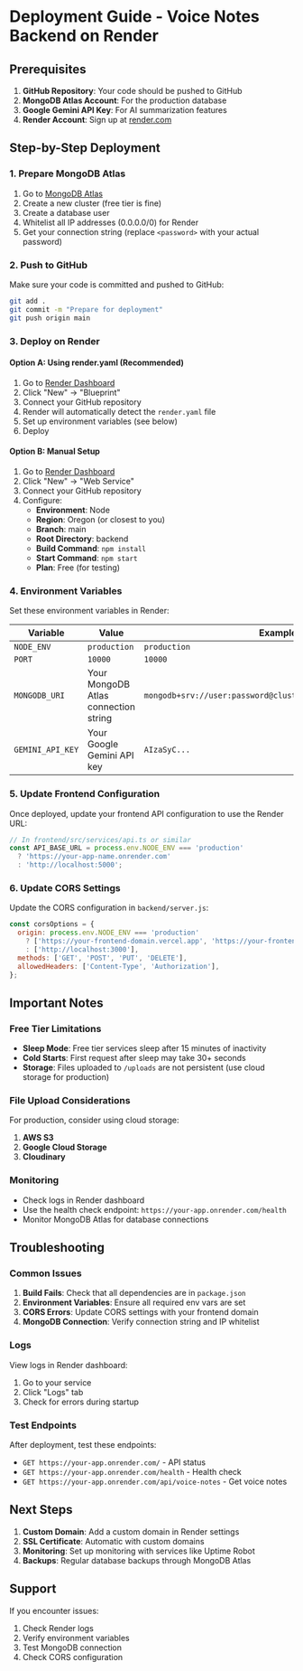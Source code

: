 # Deployment Guide - Voice Notes Backend on Render

## Prerequisites

1. **GitHub Repository**: Your code should be pushed to GitHub
2. **MongoDB Atlas Account**: For the production database
3. **Google Gemini API Key**: For AI summarization features
4. **Render Account**: Sign up at [render.com](https://render.com)

## Step-by-Step Deployment

### 1. Prepare MongoDB Atlas

1. Go to [MongoDB Atlas](https://cloud.mongodb.com/)
2. Create a new cluster (free tier is fine)
3. Create a database user
4. Whitelist all IP addresses (0.0.0.0/0) for Render
5. Get your connection string (replace `<password>` with your actual password)

### 2. Push to GitHub

Make sure your code is committed and pushed to GitHub:

```bash
git add .
git commit -m "Prepare for deployment"
git push origin main
```

### 3. Deploy on Render

#### Option A: Using render.yaml (Recommended)

1. Go to [Render Dashboard](https://dashboard.render.com/)
2. Click "New" → "Blueprint"
3. Connect your GitHub repository
4. Render will automatically detect the `render.yaml` file
5. Set up environment variables (see below)
6. Deploy

#### Option B: Manual Setup

1. Go to [Render Dashboard](https://dashboard.render.com/)
2. Click "New" → "Web Service"
3. Connect your GitHub repository
4. Configure:
   - **Environment**: Node
   - **Region**: Oregon (or closest to you)
   - **Branch**: main
   - **Root Directory**: backend
   - **Build Command**: `npm install`
   - **Start Command**: `npm start`
   - **Plan**: Free (for testing)

### 4. Environment Variables

Set these environment variables in Render:

| Variable | Value | Example |
|----------|-------|---------|
| `NODE_ENV` | `production` | `production` |
| `PORT` | `10000` | `10000` |
| `MONGODB_URI` | Your MongoDB Atlas connection string | `mongodb+srv://user:password@cluster.mongodb.net/voicenotes` |
| `GEMINI_API_KEY` | Your Google Gemini API key | `AIzaSyC...` |

### 5. Update Frontend Configuration

Once deployed, update your frontend API configuration to use the Render URL:

```javascript
// In frontend/src/services/api.ts or similar
const API_BASE_URL = process.env.NODE_ENV === 'production'
  ? 'https://your-app-name.onrender.com'
  : 'http://localhost:5000';
```

### 6. Update CORS Settings

Update the CORS configuration in `backend/server.js`:

```javascript
const corsOptions = {
  origin: process.env.NODE_ENV === 'production'
    ? ['https://your-frontend-domain.vercel.app', 'https://your-frontend-domain.netlify.app']
    : ['http://localhost:3000'],
  methods: ['GET', 'POST', 'PUT', 'DELETE'],
  allowedHeaders: ['Content-Type', 'Authorization'],
};
```

## Important Notes

### Free Tier Limitations

- **Sleep Mode**: Free tier services sleep after 15 minutes of inactivity
- **Cold Starts**: First request after sleep may take 30+ seconds
- **Storage**: Files uploaded to `/uploads` are not persistent (use cloud storage for production)

### File Upload Considerations

For production, consider using cloud storage:

1. **AWS S3**
2. **Google Cloud Storage**
3. **Cloudinary**

### Monitoring

- Check logs in Render dashboard
- Use the health check endpoint: `https://your-app.onrender.com/health`
- Monitor MongoDB Atlas for database connections

## Troubleshooting

### Common Issues

1. **Build Fails**: Check that all dependencies are in `package.json`
2. **Environment Variables**: Ensure all required env vars are set
3. **CORS Errors**: Update CORS settings with your frontend domain
4. **MongoDB Connection**: Verify connection string and IP whitelist

### Logs

View logs in Render dashboard:
1. Go to your service
2. Click "Logs" tab
3. Check for errors during startup

### Test Endpoints

After deployment, test these endpoints:

- `GET https://your-app.onrender.com/` - API status
- `GET https://your-app.onrender.com/health` - Health check
- `GET https://your-app.onrender.com/api/voice-notes` - Get voice notes

## Next Steps

1. **Custom Domain**: Add a custom domain in Render settings
2. **SSL Certificate**: Automatic with custom domains
3. **Monitoring**: Set up monitoring with services like Uptime Robot
4. **Backups**: Regular database backups through MongoDB Atlas

## Support

If you encounter issues:
1. Check Render logs
2. Verify environment variables
3. Test MongoDB connection
4. Check CORS configuration
